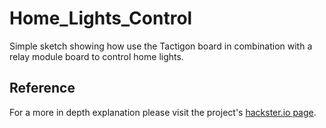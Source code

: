 # Home_Lights_Control

Simple sketch showing how use the Tactigon board in combination with a relay module board to control home lights.

## Reference

For a more in depth explanation please visit the project's [hackster.io page](https://www.hackster.io/the-tactigon-team/how-to-control-lights-through-gesture-0e7637).